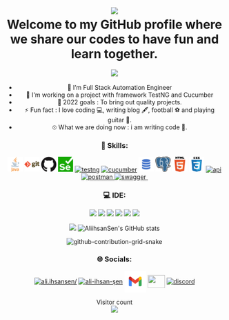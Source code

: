 <div align="center">
 <h1> <img src="https://gprm.itsvg.in/logo.png" width="80px"><br/>Welcome to my GitHub profile where we share our codes to have fun and learn together.</h1>


<p align="center">
  <a href="https://github.com/DenverCoder1/readme-typing-svg"><img src="https://readme-typing-svg.demolab.com/?lines=Full%20Stack%20Automation%20Engineer;Ali%20İhsan%20Şen;&font=Fira%20Code&center=true&color=f75c7e&vCenter=true&size=22&pause=1000&width=575&duration=2500"></a>
</p>
  
- 🔭 I’m Full Stack Automation Engineer                                                                            
- 🌱 I'm working on a project with framework TestNG and Cucumber
- 💪 2022 goals : To bring out quality projects.
- ⚡ Fun fact : I love coding 💻, writing blog 🖋️, football ⚽ and playing guitar 🎸. 
- ⏲ What we are doing now : i am writing code 🚀.                                                                                                                               

### 🚀 Skills:

[<img height="35" width="35" src="https://raw.githubusercontent.com/github/explore/5b3600551e122a3277c2c5368af2ad5725ffa9a1/topics/java/java.png">][java]
<img height="35" width="35" src="https://raw.githubusercontent.com/github/explore/5b3600551e122a3277c2c5368af2ad5725ffa9a1/topics/git/git.png">
[<img height="35" width="35" src="https://raw.githubusercontent.com/github/explore/5b3600551e122a3277c2c5368af2ad5725ffa9a1/topics/github/github.png">][github]
[<img height="35" width="35" src="https://raw.githubusercontent.com/github/explore/5b3600551e122a3277c2c5368af2ad5725ffa9a1/topics/selenium/selenium.png">][selenium]
<a href="https://testng.org/doc/" target="_blank"><img src="https://blogs.perficient.com/files/2014/08/TestNG.png" alt="testng" width="45" height="45" /></a>
[<img src="https://camo.githubusercontent.com/1ddd9fb2dbbafa4b0282cd20342f7bf9c6ce21bef5c3f5e0db7aa59c50f909b0/68747470733a2f2f656e637279707465642d74626e302e677374617469632e636f6d2f696d616765733f713d74626e3a414e643947635345466d6848766e365752626c3658696550595f7551484262565a557a5279744975514126757371703d434155" alt="cucumber" width="40" height="40" data-canonical-src="https://encrypted-tbn0.gstatic.com/images?q=tbn:ANd9GcSEFmhHvn6WRbl6XiePY_uQHBbVZUzRytIuQA&amp;usqp=CAU" style="max-width: 100%;">][cucumber]
[<img width="35" src="https://raw.githubusercontent.com/github/explore/80688e429a7d4ef2fca1e82350fe8e3517d3494d/topics/sql/sql.png" />][sql]
[<img width="35" src="https://raw.githubusercontent.com/github/explore/80688e429a7d4ef2fca1e82350fe8e3517d3494d/topics/postgresql/postgresql.png" />][postgresql]
[<img height="35" width="35" src="https://raw.githubusercontent.com/github/explore/5b3600551e122a3277c2c5368af2ad5725ffa9a1/topics/html/html.png">][html]
<img src="https://raw.githubusercontent.com/devicons/devicon/master/icons/css3/css3-original-wordmark.svg" alt="css3" width="35" height="35" />
<a href="https://www.api.com" target="_blank" rel="noreferrer"> <img src="https://encrypted-tbn0.gstatic.com/images?q=tbn:ANd9GcQFpswKqlwex1UtYOHT6cWIVsJ3dQfEg__lFQ&usqp=CAU" alt="api" width="30" height="30"/> </a>
<a href="https://postman.com" target="_blank" rel=”noopener”> <img src="https://www.vectorlogo.zone/logos/getpostman/getpostman-icon.svg" alt="postman" width="30" height="30"/> </a>
<a href="https://swagger.io/" target="_blank" rel=”noopener”> <img src="https://encrypted-tbn0.gstatic.com/images?q=tbn:ANd9GcT2-qHhkU65OgRkaxFh1vRF4ycDfUOznjs7cEu5aXbMwWCYpNUMNPfDcL9Fox0a3_mbtAY&usqp=CAU" alt="swagger" width="30" height="30"/> </a>


[vsCode]: https://code.visualstudio.com/
[java]: https://www.java.com/
[selenium]: https://www.selenium.dev/
[postgresql]: https://www.postgresql.org/
[sql]: https://www.w3schools.com/sql/
[html]: https://www.w3schools.com/html/
[github]: https://https://github.com/AliihsanSen
[cucumber]: https://cucumber.io/


### 💻 IDE:
![](https://img.shields.io/badge/Editor-Eclipse-informational?style=flat&logo=eclipse&logoColor=white&color=blue)
![](https://img.shields.io/badge/Editor-IntellijIdea-informational?style=flat&logo=intellijidea&logoColor=white&color=orange)
![](https://img.shields.io/badge/Editor-VisualStudioCode-informational?style=flat&logo=visualstudiocode&logoColor=white&color=green)
![](https://img.shields.io/badge/Editor-Jira-informational?style=flat&logo=Jira&logoColor=white&color=peach)
![](https://img.shields.io/badge/API-Swagger-informational?style=flat&logo=swagger&logoColor=white&color=yellow)
![](https://img.shields.io/badge/API-Postman-informational?style=flat&logo=postman&logoColor=white&color=purple)


<img src="walking-code.gif" width="auto">   ![AliihsanSen's GitHub stats](https://github-readme-stats.vercel.app/api?username=AliihsanSen&theme=dark&show_icons=true)



![github-contribution-grid-snake](https://user-images.githubusercontent.com/111094912/192098018-b1d8de39-fbc5-4831-aad0-177a57021cb1.gif)

### 🌐 Socials:
<a href="https://instagram.com/ali.ihsansen/" target="blank"><img align="center" src="https://raw.githubusercontent.com/rahuldkjain/github-profile-readme-generator/master/src/images/icons/Social/instagram.svg" alt="ali.ihsansen/" height="30" width="40" /></a> 
<a href="https://www.linkedin.com/in/ali-ihsan-sen/" target="blank"><img align="center" src="https://raw.githubusercontent.com/rahuldkjain/github-profile-readme-generator/master/src/images/icons/Social/linked-in-alt.svg" alt="ali-ihsan-şen" height="30" width="40" /></a>
<a href="mailto:aliihsansen70@gmail.com" target="blank"><img align="center" src="https://github.com/timche/gmail-desktop/blob/main/media/icon.svg" alt="Ali İhsan Şen" height="50" width="50" /></a>
<a href="https://app.patika.dev/ihsansen" target="blank" rel=”noopener”><img align="center" src="https://global-uploads.webflow.com/6097e0eca1e87557da031fef/609859a191abe5d64b17fed3_Patika%20logo-p-500.png" height="30" width="40" /></a>
<a href="https://discord.com/channels/1013731580742750269" target="_blank" rel=”noopener”> <img align ="center" src="https://cdn4.iconfinder.com/data/icons/logos-and-brands/512/91_Discord_logo_logos-512.png" alt="discord" width="40" height="40"/> </a>

  <p align="center"> 
  Visitor count<br>
   <img src="https://profile-counter.glitch.me/AliihsanSen/count.svg" />
</p>
 
 
